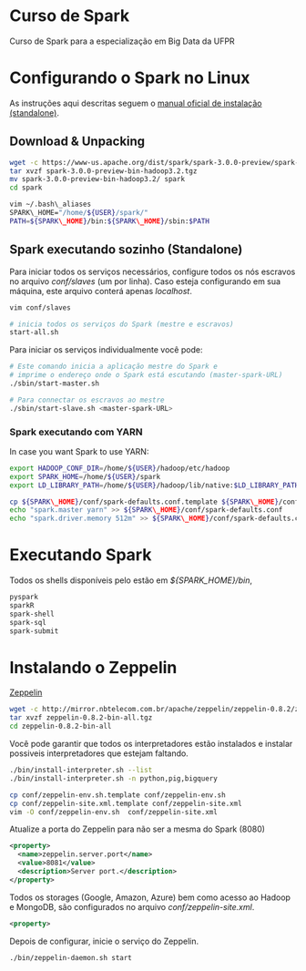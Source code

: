 # Curso de Spark

Curso de Spark para a especialização em Big Data da UFPR

# Configurando o Spark no Linux

As instruções aqui descritas seguem o [manual oficial de instalação (standalone)](https://spark.apache.org/docs/latest/spark-standalone.html).

## Download & Unpacking

```bash
wget -c https://www-us.apache.org/dist/spark/spark-3.0.0-preview/spark-3.0.0-preview-bin-hadoop3.2.tgz
tar xvzf spark-3.0.0-preview-bin-hadoop3.2.tgz
mv spark-3.0.0-preview-bin-hadoop3.2/ spark
cd spark

vim ~/.bash\_aliases
SPARK\_HOME="/home/${USER}/spark/"
PATH=${SPARK\_HOME}/bin:${SPARK\_HOME}/sbin:$PATH
```
## Spark executando sozinho (Standalone)

Para iniciar todos os serviços necessários, configure todos os 
nós escravos no arquivo *conf/slaves* (um por linha).
Caso esteja configurando em sua máquina, este arquivo conterá apenas *localhost*.

```bash
vim conf/slaves

# inicia todos os serviços do Spark (mestre e escravos)
start-all.sh
```
Para iniciar os serviços individualmente você pode:

```bash
# Este comando inicia a aplicação mestre do Spark e
# imprime o endereço onde o Spark está escutando (master-spark-URL)
./sbin/start-master.sh

# Para connectar os escravos ao mestre 
./sbin/start-slave.sh <master-spark-URL>
```

### Spark executando com YARN
In case you want Spark to use YARN:

```bash
export HADOOP_CONF_DIR=/home/${USER}/hadoop/etc/hadoop
export SPARK_HOME=/home/${USER}/spark
export LD_LIBRARY_PATH=/home/${USER}/hadoop/lib/native:$LD_LIBRARY_PATH

cp ${SPARK\_HOME}/conf/spark-defaults.conf.template ${SPARK\_HOME}/conf/spark-defaults.conf
echo "spark.master yarn" >> ${SPARK\_HOME}/conf/spark-defaults.conf
echo "spark.driver.memory 512m" >> ${SPARK\_HOME}/conf/spark-defaults.conf
```

# Executando Spark 

Todos os shells disponíveis pelo estão em *${SPARK_HOME}/bin*, 

```bash
pyspark
sparkR
spark-shell
spark-sql
spark-submit
```

# Instalando o Zeppelin 

[Zeppelin](https://zeppelin.apache.org/docs/0.6.0/install/install.html#starting-apache-zeppelin-with-command-line)


```bash
wget -c http://mirror.nbtelecom.com.br/apache/zeppelin/zeppelin-0.8.2/zeppelin-0.8.2-bin-all.tgz
tar xvzf zeppelin-0.8.2-bin-all.tgz 
cd zeppelin-0.8.2-bin-all
```

Você pode garantir que todos os interpretadores estão instalados e instalar possiveis interpretadores que estejam faltando.

```bash
./bin/install-interpreter.sh --list
./bin/install-interpreter.sh -n python,pig,bigquery
```

```bash
cp conf/zeppelin-env.sh.template conf/zeppelin-env.sh
cp conf/zeppelin-site.xml.template conf/zeppelin-site.xml
vim -O conf/zeppelin-env.sh  conf/zeppelin-site.xml
```

Atualize a porta do Zeppelin para não ser a mesma do Spark (8080)

```xml
<property>
  <name>zeppelin.server.port</name>
  <value>8081</value>
  <description>Server port.</description>
</property>
```

Todos os storages (Google, Amazon, Azure) bem como acesso ao Hadoop e MongoDB, são configurados no arquivo *conf/zeppelin-site.xml*.

```xml
<property>                                                                                                                                                                                                             <name>zeppelin.notebook.mongo.uri</name>                                                                                                                                                                             <value>mongodb://localhost</value>                                                                                                                                                                                   <description>MongoDB connection URI used to connect to a MongoDB database server</description>                                                                                                                     </property>    
```

Depois de configurar, inicie o serviço do Zeppelin.

```bash
./bin/zeppelin-daemon.sh start
```
